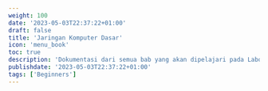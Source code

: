 ```yaml
---
weight: 100
date: '2023-05-03T22:37:22+01:00'
draft: false
title: 'Jaringan Komputer Dasar'
icon: 'menu_book'
toc: true
description: 'Dokumentasi dari semua bab yang akan dipelajari pada Laboratorium Lanjut Gunadarma.'
publishdate: '2023-05-03T22:37:22+01:00'
tags: ['Beginners']
---
```

